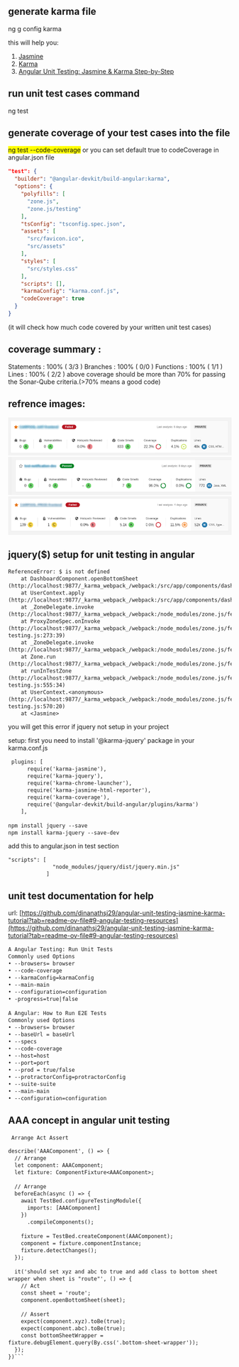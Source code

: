 ## generate karma file 

ng g config karma

this will help you:
1. [Jasmine](https://jasmine.github.io/)
2. [Karma](https://karma-runner.github.io/latest/index.html)
3. [Angular Unit Testing: Jasmine & Karma Step-by-Step](https://medium.com/swlh/angular-unit-testing-jasmine-karma-step-by-step-e3376d110ab4)

## run unit test cases command

ng test 

## generate coverage of your test cases into the file

<span style="background-color: yellow;">ng test --code-coverage</span>
or
you can set default true to codeCoverage in angular.json file
```json
"test": {
  "builder": "@angular-devkit/build-angular:karma",
  "options": {
    "polyfills": [
      "zone.js",
      "zone.js/testing"
    ],
    "tsConfig": "tsconfig.spec.json",
    "assets": [
      "src/favicon.ico",
      "src/assets"
    ],
    "styles": [
      "src/styles.css"
    ],
    "scripts": [],
    "karmaConfig": "karma.conf.js",
    "codeCoverage": true
  }
}
```
(it will check how much code covered by your written unit test cases)

## coverage summary :
Statements   : 100% ( 3/3 )
Branches     : 100% ( 0/0 )
Functions    : 100% ( 1/1 )
Lines        : 100% ( 2/2 )
above coverage should be more than 70% for passing the Sonar-Qube criteria.(>70% means a good code)

## refrence images:
![Alt text](src/assets/coverage%20less%20than%2070.png)
![Alt text](src/assets/coverage%20passed.png)
![Alt text](src/assets/zero%20covergae.png)

## jquery($) setup for unit testing in angular

```DashboardComponent > should set xyz and abc to true and add class to bottom sheet wrapper when sheet is "route"
ReferenceError: $ is not defined
    at DashboardComponent.openBottomSheet (http://localhost:9877/_karma_webpack_/webpack:/src/app/components/dashboard/dashboard.component.ts:23:7)
    at UserContext.apply (http://localhost:9877/_karma_webpack_/webpack:/src/app/components/dashboard/dashboard.component.spec.ts:27:15)
    at _ZoneDelegate.invoke (http://localhost:9877/_karma_webpack_/webpack:/node_modules/zone.js/fesm2015/zone.js:368:26)
    at ProxyZoneSpec.onInvoke (http://localhost:9877/_karma_webpack_/webpack:/node_modules/zone.js/fesm2015/zone-testing.js:273:39)
    at _ZoneDelegate.invoke (http://localhost:9877/_karma_webpack_/webpack:/node_modules/zone.js/fesm2015/zone.js:367:52)
    at Zone.run (http://localhost:9877/_karma_webpack_/webpack:/node_modules/zone.js/fesm2015/zone.js:130:43)
    at runInTestZone (http://localhost:9877/_karma_webpack_/webpack:/node_modules/zone.js/fesm2015/zone-testing.js:555:34)
    at UserContext.<anonymous> (http://localhost:9877/_karma_webpack_/webpack:/node_modules/zone.js/fesm2015/zone-testing.js:570:20)
    at <Jasmine>
```
you will get this error if jquery not setup in your project

setup:
first you need to install '@karma-jquery' package in your karma.conf.js

```
 plugins: [
      require('karma-jasmine'),
      require('karma-jquery'),
      require('karma-chrome-launcher'),
      require('karma-jasmine-html-reporter'),
      require('karma-coverage'),
      require('@angular-devkit/build-angular/plugins/karma')
    ],

npm install jquery --save
npm install karma-jquery --save-dev
```
add this to angular.json in test section
```
"scripts": [
              "node_modules/jquery/dist/jquery.min.js"
            ]
```

## unit test documentation for help
url: [https://github.com/dinanathsj29/angular-unit-testing-jasmine-karma-tutorial?tab=readme-ov-file#9-angular-testing-resources](https://github.com/dinanathsj29/angular-unit-testing-jasmine-karma-tutorial?tab=readme-ov-file#9-angular-testing-resources)

```
A Angular Testing: Run Unit Tests
Commonly used Options
• --browsers= browser
• --code-coverage
• --karmaConfig=karmaConfig
• --main-main
• --configuration=configuration
• -progress=true|false

A Angular: How to Run E2E Tests
Commonly used Options
• --browsers= browser
• --baseUrl = baseUrl
• --specs
• --code-coverage 
• --host=host 
• --port=port
• --prod = true/false
• --protractorConfig=protractorConfig
• --suite-suite
• --main-main
• --configuration=configuration
```
## AAA concept in angular unit testing

``` Arrange Act Assert```

```
describe('AAAComponent', () => {
  // Arrange 
  let component: AAAComponent;
  let fixture: ComponentFixture<AAAComponent>;

  // Arrange 
  beforeEach(async () => {
    await TestBed.configureTestingModule({
      imports: [AAAComponent]
    })
      .compileComponents();

    fixture = TestBed.createComponent(AAAComponent);
    component = fixture.componentInstance;
    fixture.detectChanges();
  });

  it('should set xyz and abc to true and add class to bottom sheet wrapper when sheet is "route"', () => {
    // Act
    const sheet = 'route';
    component.openBottomSheet(sheet);

    // Assert 
    expect(component.xyz).toBe(true);
    expect(component.abc).toBe(true);
    const bottomSheetWrapper = fixture.debugElement.query(By.css('.bottom-sheet-wrapper'));
  });
})```
